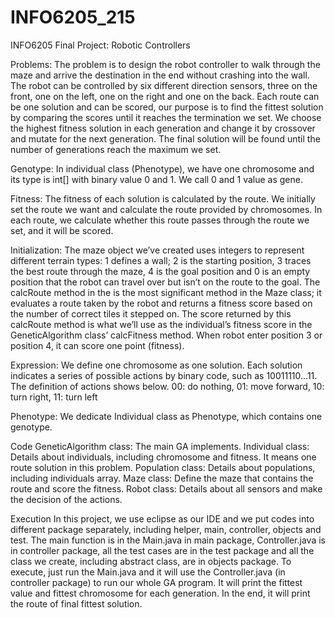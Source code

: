 # INFO6205_215

INFO6205 Final Project: Robotic Controllers

Problems: The problem is to design the robot controller to walk through the maze and arrive the destination in the end without crashing into the wall. The robot can be controlled by six different direction sensors, three on the front, one on the left, one on the right and one on the back. Each route can be one solution and can be scored, our purpose is to find the fittest solution by comparing the scores until it reaches the termination we set. We choose the highest fitness solution in each generation and change it by crossover and mutate for the next generation. The final solution will be found until the number of generations reach the maximum we set.

Genotype: In individual class (Phenotype), we have one chromosome and its type is int[] with binary value 0 and 1. We call 0 and 1 value as gene.

Fitness: The fitness of each solution is calculated by the route. We initially set the route we want and calculate the route provided by chromosomes. In each route, we calculate whether this route passes through the route we set, and it will be scored.

Initialization: The maze object we’ve created uses integers to represent different terrain types: 1 defines a wall; 2 is the starting position, 3 traces the best route through the maze, 4 is the goal position and 0 is an empty position that the robot can travel over but isn’t on the route to the goal. The calcRoute method in the is the most significant method in the Maze class; it evaluates a route taken by the robot and returns a fitness score based on the number of correct tiles it stepped on. The score returned by this calcRoute method is what we’ll use as the individual’s fitness score in the GeneticAlgorithm class’ calcFitness method. When robot enter position 3 or position 4, it can score one point (fitness).

Expression: We define one chromosome as one solution. Each solution indicates a series of possible actions by binary code, such as 10011110...11. The definition of actions shows below. 00: do nothing, 01: move forward, 10: turn right, 11: turn left

Phenotype: We dedicate Individual class as Phenotype, which contains one genotype.

Code GeneticAlgorithm class: The main GA implements. Individual class: Details about individuals, including chromosome and fitness. It means one route solution in this problem. Population class: Details about populations, including individuals array. Maze class: Define the maze that contains the route and score the fitness. Robot class: Details about all sensors and make the decision of the actions.

Execution In this project, we use eclipse as our IDE and we put codes into different package separately, including helper, main, controller, objects and test. The main function is in the Main.java in main package, Controller.java is in controller package, all the test cases are in the test package and all the class we create, including abstract class, are in objects package. To execute, just run the Main.java and it will use the Controller.java (in controller package) to run our whole GA program. It will print the fittest value and fittest chromosome for each generation. In the end, it will print the route of final fittest solution.
